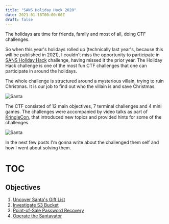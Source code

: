 ```yaml
---
title: "SANS Holiday Hack 2020"
date: 2021-01-16T00:00:00Z
draft: false
---
```


The holidays are time for friends, family and most of all, doing CTF challenges.<br> 

So when this year's holidays rolled up (technically last year's, because this will be published in 2021), I couldn't miss the opportunity to participate in [SANS Holiday Hack](https://2020.kringlecon.com/) challenge, having missed it the prior year.
The Holiday Hack challenge is one of the most fun CTF challenges that one can participate in around the holidays.<br>

The whole challenge is structured around a mysterious villain, trying to ruin Christmas. It is our job to find out who the villain is and save Christmas.

![Santa](/kringle20/santa.png#center)

The CTF consisted of 12 main objectives, 7 terminal challenges and 4 mini games. 
The challenges were accompanied by video talks as part of [KringleCon](https://www.youtube.com/channel/UCNiR-C_VXv_TCFgww5Vczag), that introduced new topics and provided hints for some of the challenges.<br>

![Santa](/kringle20/avatar.png#center)

In the next few posts I'm gonna write about the challenged them self and how I went about solving them.

# TOC

## Objectives
1. [Uncover Santa's Gift List](/post/kringle20/objective1/)
2. [Investigate S3 Bucket](/post/kringle20/objective2/)
3. [Point-of-Sale Password Recovery](/post/kringle20/objective3/)
4. [Operate the Santavator](/post/kringle20/objective4/)